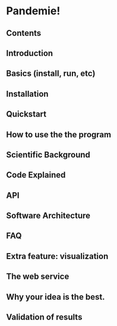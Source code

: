 # Pandemie!

## Contents
## Introduction
## Basics (install, run, etc)
## Installation
## Quickstart
## How to use the the program
## Scientific Background
## Code Explained
## API
## Software Architecture
## FAQ
## Extra feature: visualization
## The web service
## Why your idea is the best.
## Validation of results